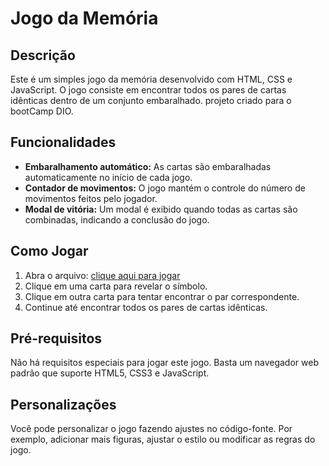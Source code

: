 
# Jogo da Memória


## Descrição
Este é um simples jogo da memória desenvolvido com HTML, CSS e JavaScript. O jogo consiste em encontrar todos os pares de cartas idênticas dentro de um conjunto embaralhado.
projeto criado para o bootCamp DIO.

## Funcionalidades

- **Embaralhamento automático:** As cartas são embaralhadas automaticamente no início de cada jogo.
- **Contador de movimentos:** O jogo mantém o controle do número de movimentos feitos pelo jogador.
- **Modal de vitória:** Um modal é exibido quando todas as cartas são combinadas, indicando a conclusão do jogo.

## Como Jogar

1. Abra o arquivo: <a href="https://alandenisson.github.io/js-emoji-memory-game/" target="_blank"> clique aqui para jogar</a>
2. Clique em uma carta para revelar o símbolo.
3. Clique em outra carta para tentar encontrar o par correspondente.
4. Continue até encontrar todos os pares de cartas idênticas.

## Pré-requisitos

Não há requisitos especiais para jogar este jogo. Basta um navegador web padrão que suporte HTML5, CSS3 e JavaScript.

## Personalizações

Você pode personalizar o jogo fazendo ajustes no código-fonte. Por exemplo, adicionar mais figuras, ajustar o estilo ou modificar as regras do jogo.




